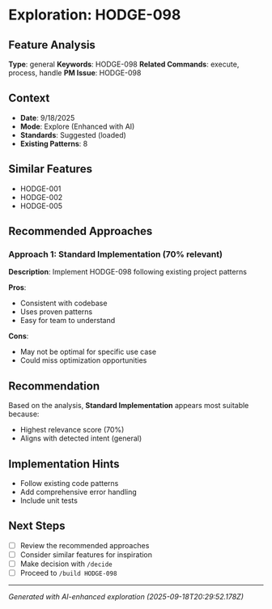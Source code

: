 # Exploration: HODGE-098

## Feature Analysis
**Type**: general
**Keywords**: HODGE-098
**Related Commands**: execute, process, handle
**PM Issue**: HODGE-098

## Context
- **Date**: 9/18/2025
- **Mode**: Explore (Enhanced with AI)
- **Standards**: Suggested (loaded)
- **Existing Patterns**: 8


## Similar Features
- HODGE-001
- HODGE-002
- HODGE-005




## Recommended Approaches


### Approach 1: Standard Implementation (70% relevant)
**Description**: Implement HODGE-098 following existing project patterns

**Pros**:
- Consistent with codebase
- Uses proven patterns
- Easy for team to understand

**Cons**:
- May not be optimal for specific use case
- Could miss optimization opportunities


## Recommendation
Based on the analysis, **Standard Implementation** appears most suitable because:
- Highest relevance score (70%)
- Aligns with detected intent (general)


## Implementation Hints
- Follow existing code patterns
- Add comprehensive error handling
- Include unit tests

## Next Steps
- [ ] Review the recommended approaches
- [ ] Consider similar features for inspiration
- [ ] Make decision with `/decide`
- [ ] Proceed to `/build HODGE-098`

---
*Generated with AI-enhanced exploration (2025-09-18T20:29:52.178Z)*
